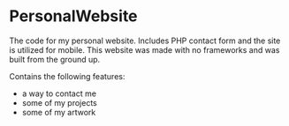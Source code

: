 # PersonalWebsite
The code for my personal website. Includes PHP contact form and the site is utilized for mobile. This website was made with no frameworks and was built from the ground up. 


Contains the following features:
- a way to contact me
- some of my projects
- some of my artwork
